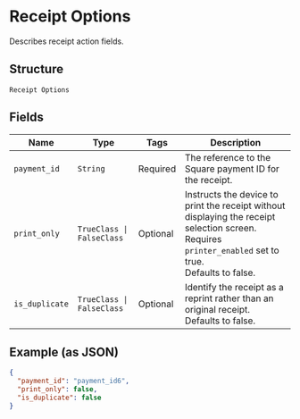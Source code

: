 
# Receipt Options

Describes receipt action fields.

## Structure

`Receipt Options`

## Fields

| Name | Type | Tags | Description |
|  --- | --- | --- | --- |
| `payment_id` | `String` | Required | The reference to the Square payment ID for the receipt. |
| `print_only` | `TrueClass \| FalseClass` | Optional | Instructs the device to print the receipt without displaying the receipt selection screen.<br>Requires `printer_enabled` set to true.<br>Defaults to false. |
| `is_duplicate` | `TrueClass \| FalseClass` | Optional | Identify the receipt as a reprint rather than an original receipt.<br>Defaults to false. |

## Example (as JSON)

```json
{
  "payment_id": "payment_id6",
  "print_only": false,
  "is_duplicate": false
}
```

